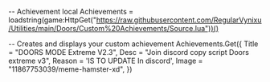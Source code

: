 -- Achievement
local Achievements = loadstring(game:HttpGet("https://raw.githubusercontent.com/RegularVynixu/Utilities/main/Doors/Custom%20Achievements/Source.lua"))()

-- Creates and displays your custom achievement
Achievements.Get({
    Title = "DOORS MODE Extreme V2.3",
    Desc = "Join discord copy script Doors extreme v3",
    Reason = 'IS TO UPDATE In discord',
    Image = "11867753039/meme-hamster-xd",
})
